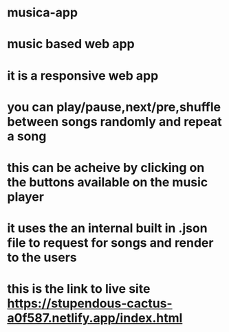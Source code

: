 # musica-app
# music based web app
# it is a responsive web app
# you can play/pause,next/pre,shuffle between songs randomly and repeat a song
# this can be acheive by clicking on the buttons available on the music player
# it uses the an internal built in .json file to request for songs and render to the users
# this is the link to live site https://stupendous-cactus-a0f587.netlify.app/index.html
